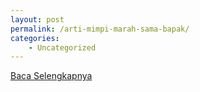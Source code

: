 ```yaml
---
layout: post
permalink: /arti-mimpi-marah-sama-bapak/
categories:
    - Uncategorized
---
```


[Baca Selengkapnya](/08)